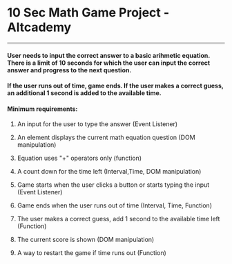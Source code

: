 # 10 Sec Math Game Project - Altcademy
---

#### User needs to input the correct answer to a basic arihmetic equation. There is a limit of 10 seconds for which the user can input the correct answer and progress to the next question.

#### If the user runs out of time, game ends. If the user makes a correct guess, an additional 1 second is added to the available time. 

#### Minimum requirements: 

1. An input for the user to type the answer (Event Listener)

2. An element displays the current math equation question (DOM manipulation)

3. Equation uses "+" operators only (function)

4. A count down for the time left (Interval,Time, DOM manipulation)

5. Game starts when the user clicks a button or starts typing the input (Event Listener)
 
6. Game ends when the user runs out of time (Interval, Time, Function)

7. The user makes a correct guess, add 1 second to the available time left (Function)

8. The current score is shown (DOM manipulation)

9. A way to restart the game if time runs out (Function)